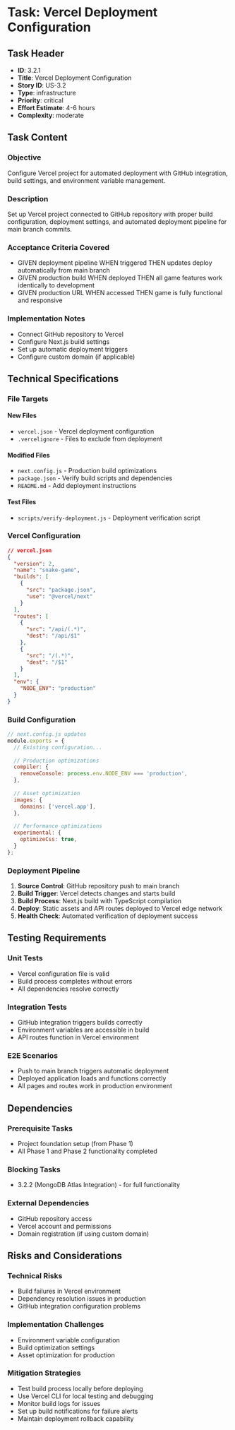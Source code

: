# Task: Vercel Deployment Configuration

## Task Header
- **ID**: 3.2.1
- **Title**: Vercel Deployment Configuration
- **Story ID**: US-3.2
- **Type**: infrastructure
- **Priority**: critical
- **Effort Estimate**: 4-6 hours
- **Complexity**: moderate

## Task Content
### Objective
Configure Vercel project for automated deployment with GitHub integration, build settings, and environment variable management.

### Description
Set up Vercel project connected to GitHub repository with proper build configuration, deployment settings, and automated deployment pipeline for main branch commits.

### Acceptance Criteria Covered
- GIVEN deployment pipeline WHEN triggered THEN updates deploy automatically from main branch
- GIVEN production build WHEN deployed THEN all game features work identically to development
- GIVEN production URL WHEN accessed THEN game is fully functional and responsive

### Implementation Notes
- Connect GitHub repository to Vercel
- Configure Next.js build settings
- Set up automatic deployment triggers
- Configure custom domain (if applicable)

## Technical Specifications
### File Targets
#### New Files
- `vercel.json` - Vercel deployment configuration
- `.vercelignore` - Files to exclude from deployment

#### Modified Files
- `next.config.js` - Production build optimizations
- `package.json` - Verify build scripts and dependencies
- `README.md` - Add deployment instructions

#### Test Files
- `scripts/verify-deployment.js` - Deployment verification script

### Vercel Configuration
```json
// vercel.json
{
  "version": 2,
  "name": "snake-game",
  "builds": [
    {
      "src": "package.json",
      "use": "@vercel/next"
    }
  ],
  "routes": [
    {
      "src": "/api/(.*)",
      "dest": "/api/$1"
    },
    {
      "src": "/(.*)",
      "dest": "/$1"
    }
  ],
  "env": {
    "NODE_ENV": "production"
  }
}
```

### Build Configuration
```javascript
// next.config.js updates
module.exports = {
  // Existing configuration...
  
  // Production optimizations
  compiler: {
    removeConsole: process.env.NODE_ENV === 'production',
  },
  
  // Asset optimization
  images: {
    domains: ['vercel.app'],
  },
  
  // Performance optimizations
  experimental: {
    optimizeCss: true,
  }
};
```

### Deployment Pipeline
1. **Source Control**: GitHub repository push to main branch
2. **Build Trigger**: Vercel detects changes and starts build
3. **Build Process**: Next.js build with TypeScript compilation
4. **Deploy**: Static assets and API routes deployed to Vercel edge network
5. **Health Check**: Automated verification of deployment success

## Testing Requirements
### Unit Tests
- Vercel configuration file is valid
- Build process completes without errors
- All dependencies resolve correctly

### Integration Tests
- GitHub integration triggers builds correctly
- Environment variables are accessible in build
- API routes function in Vercel environment

### E2E Scenarios
- Push to main branch triggers automatic deployment
- Deployed application loads and functions correctly
- All pages and routes work in production environment

## Dependencies
### Prerequisite Tasks
- Project foundation setup (from Phase 1)
- All Phase 1 and Phase 2 functionality completed

### Blocking Tasks
- 3.2.2 (MongoDB Atlas Integration) - for full functionality

### External Dependencies
- GitHub repository access
- Vercel account and permissions
- Domain registration (if using custom domain)

## Risks and Considerations
### Technical Risks
- Build failures in Vercel environment
- Dependency resolution issues in production
- GitHub integration configuration problems

### Implementation Challenges
- Environment variable configuration
- Build optimization settings
- Asset optimization for production

### Mitigation Strategies
- Test build process locally before deploying
- Use Vercel CLI for local testing and debugging
- Monitor build logs for issues
- Set up build notifications for failure alerts
- Maintain deployment rollback capability